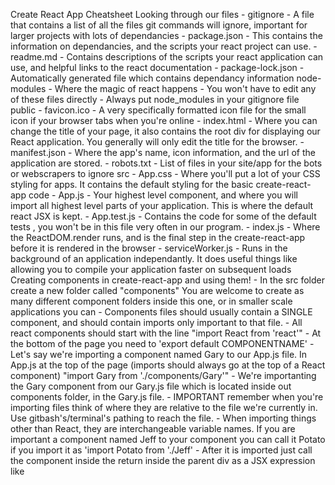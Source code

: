 Create React App Cheatsheet
Looking through our files - gitignore - A file that contains a list of all the files git commands will ignore, important for larger projects with lots of dependancies - package.json - This contains the information on dependancies, and the scripts your react project can use. - readme.md - Contains descriptions of the scripts your react application can use, and helpful links to the react documentation - package-lock.json - Automatically generated file which contains dependancy information
node-modules - Where the magic of react happens - You won't have to edit any of these files directly - Always put node_modules in your gitignore file
public - favicon.ico - A very specifically formatted icon file for the small icon if your browser tabs when you're online - index.html - Where you can change the title of your page, it also contains the root div for displaying our React application. You generally will only edit the title for the browser. - manifest.json - Where the app's name, icon information, and the url of the application are stored. - robots.txt - List of files in your site/app for the bots or webscrapers to ignore
src - App.css - Where you'll put a lot of your CSS styling for apps. It contains the default styling for the basic create-react-app code - App.js - Your highest level component, and where you will import all highest level parts of your application. This is where the default react JSX is kept. - App.test.js - Contains the code for some of the default tests , you won't be in this file very often in our program. - index.js - Where the ReactDOM.render runs, and is the final step in the create-react-app before it is rendered in the browser - serviceWorker.js - Runs in the background of an application independantly. It does useful things like allowing you to compile your application faster on subsequent loads
Creating components in create-react-app and using them! - In the src folder create a new folder called "components" You are welcome to create as many different component folders inside this one, or in smaller scale applications you can - Components files should usually contain a SINGLE component, and should contain imports only important to that file. - All react components should start with the line "import React from 'react'" - At the bottom of the page you need to 'export default COMPONENTNAME' - Let's say we're importing a component named Gary to our App.js file. In App.js at the top of the page (imports should always go at the top of a React component) "import Gary from './components/Gary'" - We're importanting the Gary component from our Gary.js file which is located inside out components folder, in the Gary.js file. - IMPORTANT remember when you're importing files think of where they are relative to the file we're currently in. Use gitbash's/terminal's pathing to reach the file. - When importing things other than React, they are interchangeable variable names. If you are important a component named Jeff to your component you can call it Potato if you import it as 'import Potato from './Jeff' - After it is imported just call the component inside the return inside the parent div as a JSX expression like <Gary />
